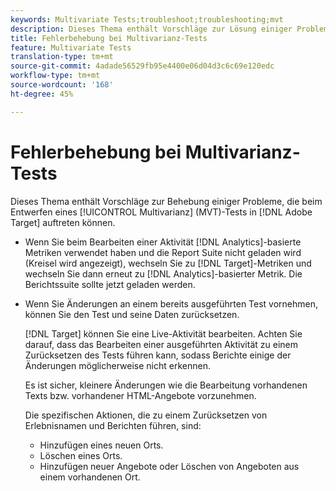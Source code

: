 ```yaml
---
keywords: Multivariate Tests;troubleshoot;troubleshooting;mvt
description: Dieses Thema enthält Vorschläge zur Lösung einiger Probleme, die beim Entwerfen eines MVT-Tests in Adobe Target auftreten können.
title: Fehlerbehebung bei Multivarianz-Tests
feature: Multivariate Tests
translation-type: tm+mt
source-git-commit: 4adade56529fb95e4400e06d04d3c6c69e120edc
workflow-type: tm+mt
source-wordcount: '168'
ht-degree: 45%

---
```



# Fehlerbehebung bei Multivarianz-Tests

Dieses Thema enthält Vorschläge zur Behebung einiger Probleme, die beim Entwerfen eines [!UICONTROL Multivarianz] (MVT)-Tests in [!DNL Adobe Target] auftreten können.

* Wenn Sie beim Bearbeiten einer Aktivität [!DNL Analytics]-basierte Metriken verwendet haben und die Report Suite nicht geladen wird (Kreisel wird angezeigt), wechseln Sie zu [!DNL Target]-Metriken und wechseln Sie dann erneut zu [!DNL Analytics]-basierter Metrik. Die Berichtssuite sollte jetzt geladen werden.
* Wenn Sie Änderungen an einem bereits ausgeführten Test vornehmen, können Sie den Test und seine Daten zurücksetzen.

   [!DNL Target] können Sie eine Live-Aktivität bearbeiten. Achten Sie darauf, dass das Bearbeiten einer ausgeführten Aktivität zu einem Zurücksetzen des Tests führen kann, sodass Berichte einige der Änderungen möglicherweise nicht erkennen.

   Es ist sicher, kleinere Änderungen wie die Bearbeitung vorhandenen Texts bzw. vorhandener HTML-Angebote vorzunehmen.

   Die spezifischen Aktionen, die zu einem Zurücksetzen von Erlebnisnamen und Berichten führen, sind:

   * Hinzufügen eines neuen Orts.
   * Löschen eines Orts.
   * Hinzufügen neuer Angebote oder Löschen von Angeboten aus einem vorhandenen Ort.


